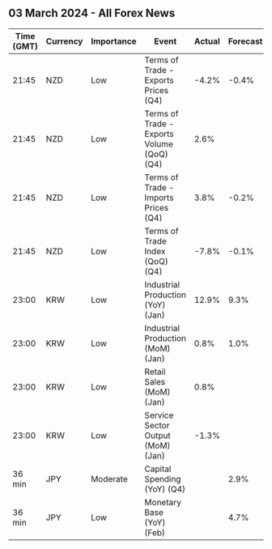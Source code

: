 ## 03 March 2024 - All Forex News

| Time (GMT) | Currency | Importance | Event | Actual | Forecast | Previous |
|------|----------|------------|-------|--------|----------|----------|
| 21:45 | NZD | Low | Terms of Trade - Exports Prices (Q4) | -4.2% | -0.4% | -1.4% |
| 21:45 | NZD | Low | Terms of Trade - Exports Volume (QoQ) (Q4) | 2.6% |  | -5.5% |
| 21:45 | NZD | Low | Terms of Trade - Imports Prices (Q4) | 3.8% | -0.2% | -0.9% |
| 21:45 | NZD | Low | Terms of Trade Index (QoQ) (Q4) | -7.8% | -0.1% | -0.6% |
| 23:00 | KRW | Low | Industrial Production (YoY) (Jan) | 12.9% | 9.3% | 6.2% |
| 23:00 | KRW | Low | Industrial Production (MoM) (Jan) | 0.8% | 1.0% | 0.6% |
| 23:00 | KRW | Low | Retail Sales (MoM) (Jan) | 0.8% |  | 0.6% |
| 23:00 | KRW | Low | Service Sector Output (MoM) (Jan) | -1.3% |  | 0.3% |
| 36 min | JPY | Moderate | Capital Spending (YoY) (Q4) |  | 2.9% | 3.4% |
| 36 min | JPY | Low | Monetary Base (YoY) (Feb) |  | 4.7% | 4.7% |
